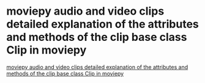 # moviepy audio and video clips detailed explanation of the attributes and methods of the clip base class Clip in moviepy
[moviepy audio and video clips detailed explanation of the attributes and methods of the clip base class Clip in moviepy](https://aiwithcloud.com/2022/09/19/moviepy_audio_and_video_clips_detailed_explanation_of_the_attributes_and_methods_of_the_clip_base_class_clip_in_moviepy/)